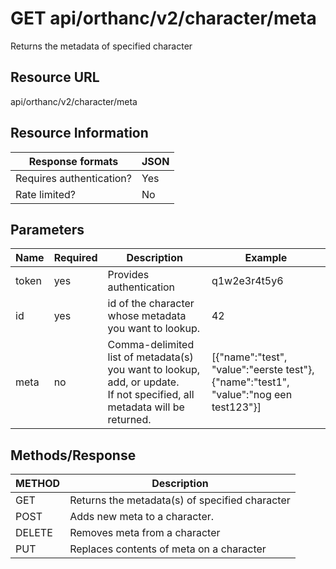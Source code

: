 
  

# GET api/orthanc/v2/character/meta
Returns the metadata of specified character

## Resource URL
api/orthanc/v2/character/meta

## Resource Information

|Response formats |JSON|
|---|---|
|Requires authentication?| Yes |
|Rate limited? | No |

  

## Parameters
| Name | Required | Description | Example
|---|---|---|---|
token | yes | Provides authentication | q1w2e3r4t5y6
id | yes | id of the character whose metadata you want to lookup. | 42
meta | no | Comma-delimited list of metadata(s) you want to lookup, add, or update. </br> If not specified, all metadata will be returned. |  [{"name":"test", "value":"eerste test"}, {"name":"test1", "value":"nog een test123"}]

## Methods/Response

| METHOD | Description
| --- | --- 
| GET | Returns the metadata(s) of specified character
| POST | Adds new meta to a character.
| DELETE | Removes meta from a character
| PUT | Replaces contents of meta on a character

